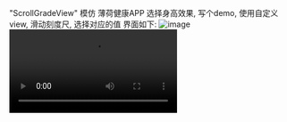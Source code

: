 "ScrollGradeView" 
模仿 薄荷健康APP 选择身高效果, 写个demo, 使用自定义view, 滑动刻度尺, 选择对应的值
界面如下:
![image](https://github.com/zoe1623/ScrollGradeView/blob/master/img/zz.png)
![image](https://github.com/zoe1623/ScrollGradeView/blob/master/img/zz.mp4)